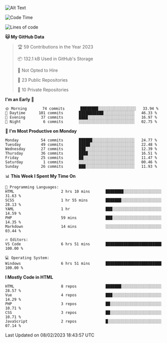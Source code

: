 ![Alt Text](https://media0.giphy.com/media/H48YKEw3fXrcvIF2xE/200w.gif?cid=82a1493badypnrqv7no5k2m47eq0kdlkwed89qw5z8bd6g57&rid=200w.gif)

<!--START_SECTION:waka-->
![Code Time](http://img.shields.io/badge/Code%20Time-2%20hrs%2037%20mins-blue)

![Lines of code](https://img.shields.io/badge/From%20Hello%20World%20I%27ve%20Written-440%20Thousand%20lines%20of%20code-blue)

**🐱 My GitHub Data** 

> 🏆 59 Contributions in the Year 2023
 > 
> 📦 132.1 kB Used in GitHub's Storage 
 > 
> 🚫 Not Opted to Hire
 > 
> 📜 23 Public Repositories 
 > 
> 🔑 10 Private Repositories  
 > 
**I'm an Early 🐤** 

```text
🌞 Morning       74 commits       ████████░░░░░░░░░░░░░░░░░   33.94 % 
🌆 Daytime      101 commits       ███████████░░░░░░░░░░░░░░   46.33 % 
🌃 Evening       37 commits       ████░░░░░░░░░░░░░░░░░░░░░   16.97 % 
🌙 Night          6 commits       ░░░░░░░░░░░░░░░░░░░░░░░░░   02.75 % 

```
📅 **I'm Most Productive on Monday** 

```text
Monday          54 commits       ██████░░░░░░░░░░░░░░░░░░░   24.77 % 
Tuesday         49 commits       █████░░░░░░░░░░░░░░░░░░░░   22.48 % 
Wednesday       27 commits       ███░░░░░░░░░░░░░░░░░░░░░░   12.39 % 
Thursday        36 commits       ████░░░░░░░░░░░░░░░░░░░░░   16.51 % 
Friday          25 commits       ██░░░░░░░░░░░░░░░░░░░░░░░   11.47 % 
Saturday         1 commits       ░░░░░░░░░░░░░░░░░░░░░░░░░   00.46 % 
Sunday          26 commits       ███░░░░░░░░░░░░░░░░░░░░░░   11.93 % 

```


📊 **This Week I Spent My Time On** 

```text
💬 Programming Languages: 
HTML                     2 hrs 10 mins       ████████░░░░░░░░░░░░░░░░░   31.63 % 
SCSS                     1 hr 55 mins        ███████░░░░░░░░░░░░░░░░░░   28.13 % 
YAML                     1 hr                ███░░░░░░░░░░░░░░░░░░░░░░   14.59 % 
PHP                      59 mins             ███░░░░░░░░░░░░░░░░░░░░░░   14.35 % 
Markdown                 14 mins             ░░░░░░░░░░░░░░░░░░░░░░░░░   03.44 % 

🔥 Editors: 
VS Code                  6 hrs 51 mins       █████████████████████████   100.00 % 

💻 Operating System: 
Windows                  6 hrs 51 mins       █████████████████████████   100.00 % 

```

**I Mostly Code in HTML** 

```text
HTML                     8 repos             ███████░░░░░░░░░░░░░░░░░░   28.57 % 
Vue                      4 repos             ███░░░░░░░░░░░░░░░░░░░░░░   14.29 % 
PHP                      3 repos             ██░░░░░░░░░░░░░░░░░░░░░░░   10.71 % 
CSS                      3 repos             ██░░░░░░░░░░░░░░░░░░░░░░░   10.71 % 
JavaScript               2 repos             █░░░░░░░░░░░░░░░░░░░░░░░░   07.14 % 

```



 Last Updated on 08/02/2023 18:43:57 UTC
<!--END_SECTION:waka-->
